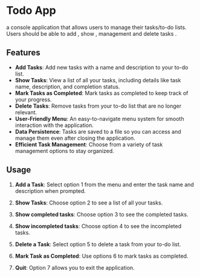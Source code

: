 
# Todo App

a console application that allows users to manage their tasks/to-do lists. Users should be able to add , show , management and delete tasks .
## Features

- **Add Tasks**: Add new tasks with a name and description to your to-do list.
- **Show Tasks**: View a list of all your tasks, including details like task name, description, and completion status.
- **Mark Tasks as Completed**: Mark tasks as completed to keep track of your progress.
- **Delete Tasks**: Remove tasks from your to-do list that are no longer relevant.
- **User-Friendly Menu**: An easy-to-navigate menu system for smooth interaction with the application.
- **Data Persistence**: Tasks are saved to a file so you can access and manage them even after closing the application.
- **Efficient Task Management**: Choose from a variety of task management options to stay organized.

## Usage

1. **Add a Task**: Select option 1 from the menu and enter the task name and description when prompted.

2. **Show Tasks**: Choose option 2 to see a list of all your tasks.

3. **Show completed tasks**: Choose option 3 to see the completed tasks.

4. **Show incompleted tasks**: Choose option 4 to see the incompleted tasks.

5. **Delete a Task**: Select option 5 to delete a task from your to-do list.
6. **Mark Task as Completed**: Use options 6 to mark tasks as completed.
7. **Quit**: Option 7 allows you to exit the application.

